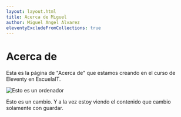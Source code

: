 ```yaml
---
layout: layout.html
title: Acerca de Miguel
author: Miguel Angel Alvarez
eleventyExcludeFromCollections: true
---
```


# Acerca de

Esta es la página de "Acerca de" que estamos creando en el curso de Eleventy en EscuelaIT.

![Esto es un ordenador](/assets/images/ordenador.jpg)

Esto es un cambio. Y a la vez estoy viendo el contenido que cambio solamente con guardar.